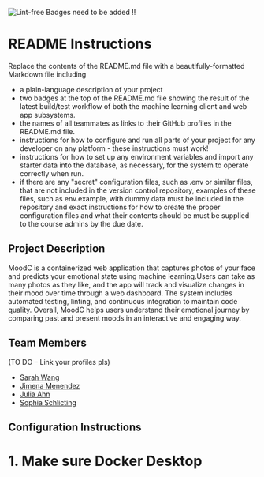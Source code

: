 ![Lint-free](https://github.com/nyu-software-engineering/containerized-app-exercise/actions/workflows/lint.yml/badge.svg)
Badges need to be added !!

# README Instructions

Replace the contents of the README.md file with a beautifully-formatted Markdown file including

- a plain-language description of your project
- two badges at the top of the README.md file showing the result of the latest build/test workflow of both the machine learning client and web app subsystems.
- the names of all teammates as links to their GitHub profiles in the README.md file.
- instructions for how to configure and run all parts of your project for any developer on any platform - these instructions must work!
- instructions for how to set up any environment variables and import any starter data into the database, as necessary, for the system to operate correctly when run.
- if there are any "secret" configuration files, such as .env or similar files, that are not included in the version control repository, examples of these files, such as env.example, with dummy data must be included in the repository and exact instructions for how to create the proper configuration files and what their contents should be must be supplied to the course admins by the due date.

## Project Description
MoodC is a containerized web application that captures photos of your face and predicts your emotional state using machine learning.Users can take as many photos as they like, and the app will track and visualize changes in their mood over time through a web dashboard. The system includes automated testing, linting, and continuous integration to maintain code quality. Overall, MoodC helps users understand their emotional journey by comparing past and present moods in an interactive and engaging way.

## Team Members 
(TO DO – Link your profiles pls)
- [Sarah Wang](https://github.com/sarahswang)
- [Jimena Menendez](https:/github.com/jkm8294)
- [Julia Ahn](https:/github.com/juliaahn)
- [Sophia Schlicting](https:/github.com/schlichtings)

## Configuration Instructions
# 1. Make sure Docker Desktop 
